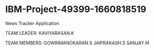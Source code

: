# IBM-Project-49399-1660818519
News Tracker Application
 
 TEAM LEADER: 
             KAVIYARASAN.K 

TEAM MEMBERS:
            GOWRIMANOKARAN.S
            JAIPRAKASH.S
            SANJAY.M
            

